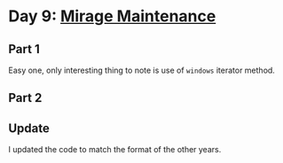 # Day 9: [Mirage Maintenance](https://adventofcode.com/2023/day/9)

## Part 1

Easy one, only interesting thing to note is use of `windows` iterator method.

## Part 2


## Update

I updated the code to match the format of the other years.
